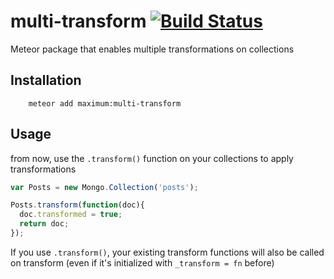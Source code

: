 # multi-transform [![Build Status](https://travis-ci.org/maximummeteor/multi-transform.svg)](https://travis-ci.org/maximummeteor/multi-transform)
Meteor package that enables multiple transformations on collections

## Installation

```
    meteor add maximum:multi-transform
```

## Usage

from now, use the `.transform()` function on your collections to apply transformations
````js
var Posts = new Mongo.Collection('posts');

Posts.transform(function(doc){
  doc.transformed = true;
  return doc;
});
````

If you use `.transform()`, your existing transform functions will also be called on transform (even if it's initialized with `_transform = fn` before)

